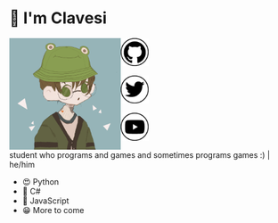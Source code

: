 # 👋 I'm Clavesi

<img src="https://github.com/clavesi/clavesi/blob/master/img/profile-pic.png?raw=true" align="left" width="200" height="200" />

<a href="https://github.com/clavesi"><img src="https://github.com/clavesi/clavesi/blob/master/img/github.png?raw=true" width="50" height="50" /></a>

<a href="https://twitter.com/clavesii"><img src="https://github.com/clavesi/clavesi/blob/master/img/twitter.png?raw=true" width="50" height="50" /></a>

<a href="https://www.youtube.com/channel/UCOcfPlsNiMSjtPpYuso48pw"><img src="https://github.com/clavesi/clavesi/blob/master/img/youtube.png?raw=true" width="50" height="50" /></a>

student who programs and games and sometimes programs games :) | he/him

- 😍 Python
- 👾 C#
- 😤 JavaScript
- 😁 More to come
